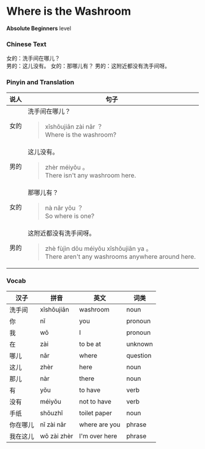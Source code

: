 # Where is the Washroom
**Absolute Beginners** level
### Chinese Text
女的：洗手间在哪儿？<br />男的：这儿没有。
女的：那哪儿有？
男的：这附近都没有洗手间呀。

### Pinyin and Translation
|说人|句子|
|----|----|
|女的|洗手间在哪儿？<blockquote>xǐshǒujiān zài nǎr ？<br />Where is the washroom?</blockquote>|
|男的|这儿没有。<blockquote>zhèr méiyǒu 。<br />There isn't any washroom here.</blockquote>|
|女的|那哪儿有？<blockquote>nà nǎr yǒu ？<br />So where is one?</blockquote>|
|男的|这附近都没有洗手间呀。<blockquote>zhè fùjìn dōu méiyǒu xǐshǒujiān ya 。<br />There aren't any washrooms anywhere around here.</blockquote>|
### Vocab
|汉子|拼音|英文|词类|
|----|----|----|----|
|洗手间|xǐshǒujiān|washroom|noun|
|你|nǐ|you|pronoun|
|我|wǒ|I|pronoun|
|在|zài|to be at|unknown|
|哪儿|nǎr|where|question|
|这儿|zhèr|here|noun|
|那儿|nàr|there|noun|
|有|yǒu|to have|verb|
|没有|méiyǒu|not to have|verb|
|手纸|shǒuzhǐ|toilet paper|noun|
|你在哪儿|nǐ zài nǎr|where are you|phrase|
|我在这儿|wǒ zài zhèr|I'm over here|phrase|